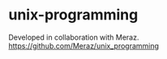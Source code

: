 unix-programming
================
Developed in collaboration with Meraz.
https://github.com/Meraz/unix_programming
